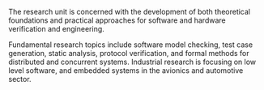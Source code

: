 ---
---
<p>The research unit is concerned with the development of both theoretical foundations and practical approaches for software and hardware verification and engineering.</p>

<p>Fundamental research topics include software model checking, test case generation, static analysis, protocol verification, and formal methods for distributed and concurrent systems. Industrial research is focusing on low level software, and embedded systems in the avionics and automotive sector.</p>

